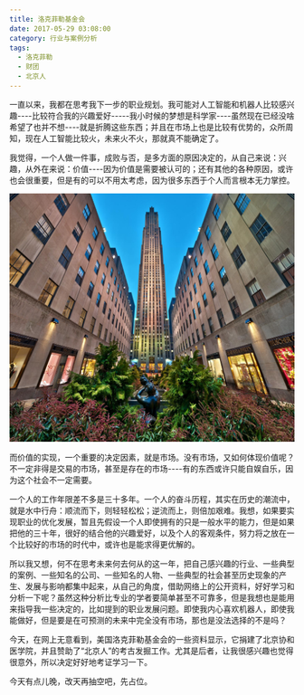 ```yaml
---
title: 洛克菲勒基金会
date: 2017-05-29 03:08:00
category: 行业与案例分析
tags:
  - 洛克菲勒
  - 财团
  - 北京人
---
```


一直以来，我都在思考我下一步的职业规划。我可能对人工智能和机器人比较感兴趣----比较符合我的兴趣爱好-----我小时候的梦想是科学家----虽然现在已经没啥希望了也并不想----就是折腾这些东西；并且在市场上也是比较有优势的，众所周知，现在人工智能比较火，未来火不火，那就真不能确定了。

我觉得，一个人做一件事，成败与否，是多方面的原因决定的，从自己来说：兴趣，从外在来说：价值----因为价值是需要被认可的；还有其他的各种原因，或许也会很重要，但是有的可以不用太考虑，因为很多东西于个人而言根本无力掌控。

![位于美国纽约曼哈顿的洛克菲勒中心](洛克菲勒基金会/1.jpeg)

<!--more-->

而价值的实现，一个重要的决定因素，就是市场。没有市场，又如何体现价值呢？不一定非得是交易的市场，甚至是存在的市场----有的东西或许只能自娱自乐，因为这个社会不一定需要。

一个人的工作年限差不多是三十多年。一个人的奋斗历程，其实在历史的潮流中，就是水中行舟：顺流而下，则轻轻松松；逆流而上，则倍加艰难。我想，如果要实现职业的优化发展，暂且先假设一个人即使拥有的只是一般水平的能力，但是如果把他的三十年，很好的结合他的兴趣爱好，以及个人的客观条件，努力将之放在一个比较好的市场的时代中，或许也是能求得更优解的。

所以我又想，何不在思考未来何去何从的这一年，把自己感兴趣的行业、一些典型的案例、一些知名的公司、一些知名的人物、一些典型的社会甚至历史现象的产生、发展与影响都集中起来，从自己的角度，借助网络上的公开资料，好好学习和分析一下呢？虽然这种分析比专业的学者要简单甚至不可靠多，但是我想也是能用来指导我一些决定的，比如提到的职业发展问题。即使我内心喜欢机器人，即使我能做好，但是要是在可预测的未来中完全没有市场，那也是没法选择的不是吗？

今天，在网上无意看到，美国洛克菲勒基金会的一些资料显示，它捐建了北京协和医学院，并且赞助了“北京人”的考古发掘工作。尤其是后者，让我很感兴趣也觉得很意外，所以决定好好地考证学习一下。

今天有点儿晚，改天再抽空吧，先占位。
